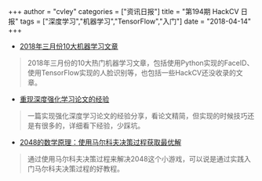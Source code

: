 +++
author = "cvley"
categories = ["资讯日报"]
title = "第194期 HackCV 日报"
tags = ["深度学习","机器学习","TensorFlow","入门"]
date = "2018-04-14"
+++

- [2018年三月份10大机器学习文章](https://medium.mybridge.co/machine-learning-top-10-articles-for-the-past-month-v-apr-2018-a65139b6fd3?from=hackcv&hmsr=hackcv.com&utm_medium=hackcv.com&utm_source=hackcv.com)

> 2018年三月份的10大热门机器学习文章，包括使用Python实现的FaceID、使用TensorFlow实现的人脸识别等，也包括一些HackCV还没收录的文章。

- [重现深度强化学习论文的经验](http://amid.fish/reproducing-deep-rl?from=hackcv&hmsr=hackcv.com&utm_medium=hackcv.com&utm_source=hackcv.com)

> 一篇实现强化深度学习论文的经验分享，看论文精简，但实现的时候技巧还是有很多的，详细看下经验，少踩坑。

- [2048的数学原理：使用马尔科夫决策过程获取最优解](http://jdlm.info/articles/2018/03/18/markov-decision-process-2048.html?from=hackcv&hmsr=hackcv.com&utm_medium=hackcv.com&utm_source=hackcv.com)

> 通过使用马尔科夫决策过程来解决2048这个小游戏，可以说是通过实践入门马尔科夫决策过程的好教程。

